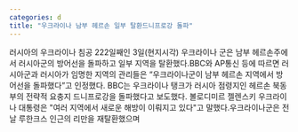 ```yaml
---
categories: d
title: "우크라이나 남부 헤르손 일부 탈환드니프로강 돌파"
---
```

러시아의 우크라이나 침공 222일째인 3일(현지시각) 우크라이나 군은 남부 헤르손주에서 러시아군의 방어선을 돌파하고 일부 지역을 탈환했다.BBC와 AP통신 등에 따르면 러시아군과 러시아가 임명한 지역의 관리들은 “우크라이나군이 남부 헤르손 지역에서 방어선을 돌파했다”고 인정했다. BBC는 우크라이나 탱크가 러시아 점령지인 헤르손 북동부의 전략적 요충지 드니프로강을 돌파했다고 보도했다. 볼로디미르 젤렌스키 우크라이나 대통령은 "여러 지역에서 새로운 해방이 이뤄지고 있다"고 말했다.우크라이나군은 전날 루한크스 인근의 리만을 재탈환했으며